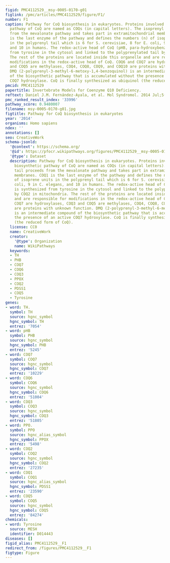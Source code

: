 ```yaml
---
figid: PMC4112529__msy-0005-0170-g01
figlink: /pmc/articles/PMC4112529/figure/F1/
number: F1
caption: Pathway for CoQ biosynthesis in eukaryotes. Proteins involved in the biosynthetic
  pathway of CoQ are named as COQs (in capital letters). The isoprenyl tail proceeds
  from the mevalonate pathway and takes part in extramitochondrial membranes. COQ1
  is the last enzyme of the pathway and defines the numbers (n) of isoprene units
  in the polyprenyl tail which is 6 for S. cerevisiae, 8 for E. coli, 9 in C. elegans,
  and 10 in humans. The redox-active head of CoQ (pHB, para-hydroxybenzoate) is synthesized
  from tyrosine in the cytosol and linked to the polyprenylated tail by COQ2 in mitochondria.
  The rest of the proteins are located inside this organelle and are responsible for
  modifications in the redox-active head of CoQ. COQ6 and COQ7 are hydroxylases, COQ3
  and COQ5 are methylases, COQ4, COQ8, COQ9, and COQ10 are proteins with unknown function.
  DMQ (2-polyprenyl-3-methyl-6-metoxy-1,4-benzoquinol) is an intermediate compound
  of the biosynthetic pathway that is accumulated without the presence of an active
  COQ7 hydroxylase. CoQ is finally synthesized as ubiquinol (the reduced form of CoQ).
pmcid: PMC4112529
papertitle: Invertebrate Models for Coenzyme Q10 Deficiency.
reftext: Daniel J.M. Fernández-Ayala, et al. Mol Syndromol. 2014 Jul;5(3-4):170-179.
pmc_ranked_result_index: '33996'
pathway_score: 0.9480007
filename: msy-0005-0170-g01.jpg
figtitle: Pathway for CoQ biosynthesis in eukaryotes
year: '2014'
organisms: Homo sapiens
ndex: ''
annotations: []
seo: CreativeWork
schema-jsonld:
  '@context': https://schema.org/
  '@id': https://pfocr.wikipathways.org/figures/PMC4112529__msy-0005-0170-g01.html
  '@type': Dataset
  description: Pathway for CoQ biosynthesis in eukaryotes. Proteins involved in the
    biosynthetic pathway of CoQ are named as COQs (in capital letters). The isoprenyl
    tail proceeds from the mevalonate pathway and takes part in extramitochondrial
    membranes. COQ1 is the last enzyme of the pathway and defines the numbers (n)
    of isoprene units in the polyprenyl tail which is 6 for S. cerevisiae, 8 for E.
    coli, 9 in C. elegans, and 10 in humans. The redox-active head of CoQ (pHB, para-hydroxybenzoate)
    is synthesized from tyrosine in the cytosol and linked to the polyprenylated tail
    by COQ2 in mitochondria. The rest of the proteins are located inside this organelle
    and are responsible for modifications in the redox-active head of CoQ. COQ6 and
    COQ7 are hydroxylases, COQ3 and COQ5 are methylases, COQ4, COQ8, COQ9, and COQ10
    are proteins with unknown function. DMQ (2-polyprenyl-3-methyl-6-metoxy-1,4-benzoquinol)
    is an intermediate compound of the biosynthetic pathway that is accumulated without
    the presence of an active COQ7 hydroxylase. CoQ is finally synthesized as ubiquinol
    (the reduced form of CoQ).
  license: CC0
  name: CreativeWork
  creator:
    '@type': Organization
    name: WikiPathways
  keywords:
  - TH
  - PHB
  - COQ7
  - COQ6
  - COQ3
  - PPOX
  - COQ2
  - PDSS1
  - COQ5
  - Tyrosine
genes:
- word: TH.
  symbol: TH
  source: hgnc_symbol
  hgnc_symbol: TH
  entrez: '7054'
- word: pHB
  symbol: PHB
  source: hgnc_symbol
  hgnc_symbol: PHB
  entrez: '5245'
- word: COQ7
  symbol: COQ7
  source: hgnc_symbol
  hgnc_symbol: COQ7
  entrez: '10229'
- word: COQ6
  symbol: COQ6
  source: hgnc_symbol
  hgnc_symbol: COQ6
  entrez: '51004'
- word: COQ3
  symbol: COQ3
  source: hgnc_symbol
  hgnc_symbol: COQ3
  entrez: '51805'
- word: PPO.
  symbol: PPO
  source: hgnc_alias_symbol
  hgnc_symbol: PPOX
  entrez: '5498'
- word: COQ2
  symbol: COQ2
  source: hgnc_symbol
  hgnc_symbol: COQ2
  entrez: '27235'
- word: COQ1
  symbol: COQ1
  source: hgnc_alias_symbol
  hgnc_symbol: PDSS1
  entrez: '23590'
- word: COQ5
  symbol: COQ5
  source: hgnc_symbol
  hgnc_symbol: COQ5
  entrez: '84274'
chemicals:
- word: Tyrosine
  source: MESH
  identifier: D014443
diseases: []
figid_alias: PMC4112529__F1
redirect_from: /figures/PMC4112529__F1
figtype: Figure
---
```

